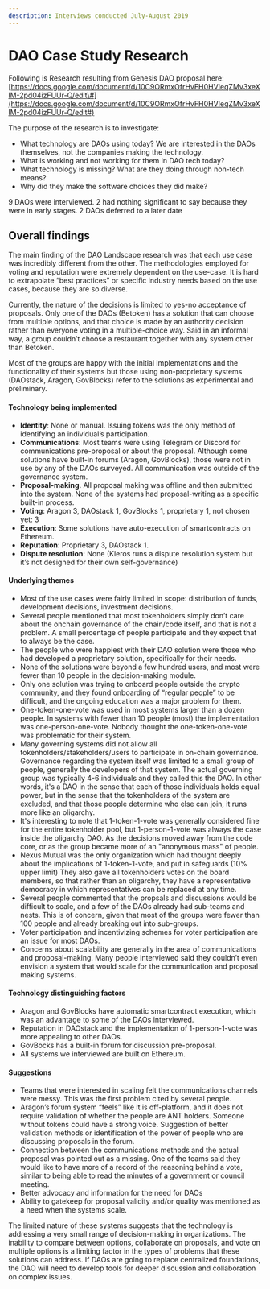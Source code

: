 ```yaml
---
description: Interviews conducted July-August 2019
---
```


# DAO Case Study Research

Following is Research resulting from Genesis DAO proposal here: [https://docs.google.com/document/d/10C9ORmxOfrHvFH0HVIeqZMv3xeXlM-2pd04izFUUr-Q/edit\#](https://docs.google.com/document/d/10C9ORmxOfrHvFH0HVIeqZMv3xeXlM-2pd04izFUUr-Q/edit#) 

The purpose of the research is to investigate:

* What technology are DAOs using today? We are interested in the DAOs themselves, not the companies making the technology.
* What is working and not working for them in DAO tech today?
* What technology is missing? What are they doing through non-tech means? 
* Why did they make the software choices they did make? 

9 DAOs were interviewed. 2 had nothing significant to say because they were in early stages. 2 DAOs deferred to a later date

## Overall findings

The main finding of the DAO Landscape research was that each use case was incredibly different from the other. The methodologies employed for voting and reputation were extremely dependent on the use-case. It is hard to extrapolate “best practices” or specific industry needs based on the use cases, because they are so diverse.

Currently, the nature of the decisions is limited to yes-no acceptance of proposals. Only one of the DAOs \(Betoken\) has a solution that can choose from multiple options, and that choice is made by an authority decision rather than everyone voting in a multiple-choice way. Said in an informal way, a group couldn’t choose a restaurant together with any system other than Betoken.

Most of the groups are happy with the initial implementations and the functionality of their systems but those using non-proprietary systems \(DAOstack, Aragon, GovBlocks\) refer to the solutions as experimental and preliminary.

#### Technology being implemented

* **Identity**: None or manual. Issuing tokens was the only method of identifying an individual’s participation.
* **Communications**: Most teams were using Telegram or Discord for communications pre-proposal or about the proposal. Although some solutions have built-in forums \(Aragon, GovBlocks\), those were not in use by any of the DAOs surveyed. All communication was outside of the governance system.
* **Proposal-making**. All proposal making was offline and then submitted into the system. None of the systems had proposal-writing as a specific built-in process.
* **Voting**: Aragon 3, DAOstack 1, GovBlocks 1, proprietary 1, not chosen yet: 3
* **Execution**: Some solutions have auto-execution of smartcontracts on Ethereum.
* **Reputation**: Proprietary 3, DAOstack 1.  
* **Dispute resolution**: None \(Kleros runs a dispute resolution system but it’s not designed for their own self-governance\)

#### Underlying themes

*  Most of the use cases were fairly limited in scope: distribution of funds, development decisions, investment decisions.
* Several people mentioned that most tokenholders simply don’t care about the onchain governance of the chain/code itself, and that is not a problem. A small percentage of people participate and they expect that to always be the case.
* The people who were happiest with their DAO solution were those who had developed a proprietary solution, specifically for their needs.
* None of the solutions were beyond a few hundred users, and most were fewer than 10 people in the decision-making module.
* Only one solution was trying to onboard people outside the crypto community, and they found onboarding of “regular people” to be difficult, and the ongoing education was a major problem for them.
* One-token-one-vote was used in most systems larger than a dozen people. In systems with fewer than 10 people \(most\) the implementation was one-person-one-vote. Nobody thought the one-token-one-vote was problematic for their system.
* Many governing systems did not allow all tokenholders/stakeholders/users to participate in on-chain governance. Governance regarding the system itself was limited to a small group of people, generally the developers of that system. The actual governing group was typically 4-6 individuals and they called this the DAO. In other words, it's a DAO in the sense that each of those individuals holds equal power, but in the sense that the tokenholders of the system are excluded, and that those people determine who else can join, it runs more like an oligarchy. 
* It's interesting to note that 1-token-1-vote was generally considered fine for the entire tokenholder pool, but 1-person-1-vote was always the case inside the oligarchy DAO. As the decisions moved away from the code core, or as the group became more of an "anonymous mass" of people. 
* Nexus Mutual was the only organization which had thought deeply about the implications of 1-token-1-vote, and put in safeguards \(10% upper limit\) They also gave all tokenholders votes on the board members, so that rather than an oligarchy, they have a representative democracy in which representatives can be replaced at any time. 
* Several people commented that the propsals and discussions would be difficult to scale, and a few of the DAOs already had sub-teams and nests. This is of concern, given that most of the groups were fewer than 100 people and already breaking out into sub-groups.
* Voter participation and incentivizing schemes for voter participation are an issue for most DAOs.
* Concerns about scalability are generally in the area of communications and proposal-making. Many people interviewed said they couldn’t even envision a system that would scale for the communication and proposal making systems.

#### Technology distinguishing factors

* Aragon and GovBlocks have automatic smartcontract execution, which was an advantage to some of the DAOs interviewed.
* Reputation in DAOstack and the implementation of 1-person-1-vote was more appealing to other DAOs.
* GovBocks has a built-in forum for discussion pre-proposal.
* All systems we interviewed are built on Ethereum.

#### Suggestions

* Teams that were interested in scaling felt the communications channels were messy. This was the first problem cited by several people.
* Aragon’s forum system “feels” like it is off-platform, and it does not require validation of whether the people are ANT holders. Someone without tokens could have a strong voice. Suggestion of better validation methods or identification of the power of people who are discussing proposals in the forum.
* Connection between the communications methods and the actual proposal was pointed out as a missing. One of the teams said they would like to have more of a record of the reasoning behind a vote, similar to being able to read the minutes of a government or council meeting.
* Better advocacy and information for the need for DAOs
* Ability to gatekeep for proposal validity and/or quality was mentioned as a need when the systems scale.

The limited nature of these systems suggests that the technology is addressing a very small range of decision-making in organizations. The inability to compare between options, collaborate on proposals, and vote on multiple options is a limiting factor in the types of problems that these solutions can address. If DAOs are going to replace centralized foundations, the DAO will need to develop tools for deeper discussion and collaboration on complex issues.  


